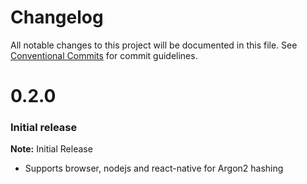 # Changelog

All notable changes to this project will be documented in this file.
See [Conventional Commits](https://conventionalcommits.org) for commit guidelines.

# 0.2.0

### Initial release

**Note:** Initial Release

- Supports browser, nodejs and react-native for Argon2 hashing


